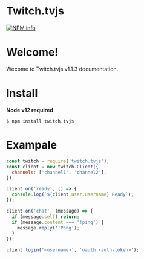 <div>
  <h1>Twitch.tvjs</h1>
  <a href="https://nodei.co/npm/discord.js/"><img src="https://nodei.co/npm/discord.js.png?downloads=true&stars=true" alt="NPM info" /></a>
</div>

# Welcome!

Wecome to Twitch.tvjs v1.1.3 documentation.

# Install
**Node v12 required**
```
$ npm install twitch.tvjs 
```

# Exampale
```js
const twitch = require('twitch.tvjs');
const client = new twitch.Client({
  channels: ['channel1', 'channel2'],
});

client.on('ready', () => {
  console.log(`${client.user.username} Ready`);
});

client.on('chat', (message) => {
  if (message.self) return;
  if (message.content === '!ping') {
    message.reply('!Pong');
  }
});

client.login('<username>', 'oauth:<auth-token>');
```